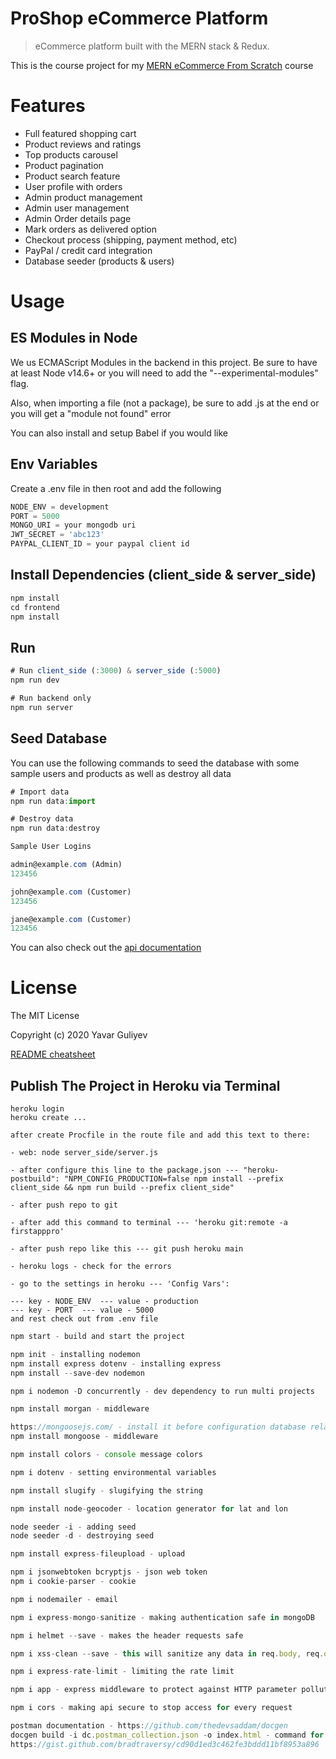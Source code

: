 # ProShop eCommerce Platform

> eCommerce platform built with the MERN stack & Redux.

This is the course project for my [MERN eCommerce From Scratch](https://github.com/yavarguliyev/Pro_Shop_Mern) course

# Features

- Full featured shopping cart
- Product reviews and ratings
- Top products carousel
- Product pagination
- Product search feature
- User profile with orders
- Admin product management
- Admin user management
- Admin Order details page
- Mark orders as delivered option
- Checkout process (shipping, payment method, etc)
- PayPal / credit card integration
- Database seeder (products & users)

# Usage

## ES Modules in Node

We us ECMAScript Modules in the backend in this project. Be sure to have at least Node v14.6+ or you will need to add the "--experimental-modules" flag.

Also, when importing a file (not a package), be sure to add .js at the end or you will get a "module not found" error

You can also install and setup Babel if you would like

## Env Variables

Create a .env file in then root and add the following

```javascript
NODE_ENV = development
PORT = 5000
MONGO_URI = your mongodb uri
JWT_SECRET = 'abc123'
PAYPAL_CLIENT_ID = your paypal client id
```

## Install Dependencies (client_side & server_side)

```javascript
npm install
cd frontend
npm install
```

## Run

```javascript
# Run client_side (:3000) & server_side (:5000)
npm run dev

# Run backend only
npm run server
```

## Seed Database

You can use the following commands to seed the database with some sample users and products as well as destroy all data

```javascript
# Import data
npm run data:import

# Destroy data
npm run data:destroy
```

```javascript
Sample User Logins

admin@example.com (Admin)
123456

john@example.com (Customer)
123456

jane@example.com (Customer)
123456
```

You can also check out the [api documentation](https://documenter.getpostman.com/view/11043766/TW6xo823)

# License

The MIT License

Copyright (c) 2020 Yavar Guliyev

[README cheatsheet](https://github.com/adam-p/markdown-here/wiki/Markdown-Cheatsheet)

## Publish The Project in Heroku via Terminal

```
heroku login
heroku create ...

after create Procfile in the route file and add this text to there:

- web: node server_side/server.js

- after configure this line to the package.json --- "heroku-postbuild": "NPM_CONFIG_PRODUCTION=false npm install --prefix client_side && npm run build --prefix client_side"

- after push repo to git

- after add this command to terminal --- 'heroku git:remote -a firstapppro'

- after push repo like this --- git push heroku main

- heroku logs - check for the errors

- go to the settings in heroku --- 'Config Vars':

--- key - NODE_ENV  --- value - production
--- key - PORT  --- value - 5000
and rest check out from .env file
```

```javascript
npm start - build and start the project

npm init - installing nodemon
npm install express dotenv - installing express
npm install --save-dev nodemon

npm i nodemon -D concurrently - dev dependency to run multi projects

npm install morgan - middleware 

https://mongoosejs.com/ - install it before configuration database relations
npm install mongoose - middleware 

npm install colors - console message colors

npm i dotenv - setting environmental variables

npm install slugify - slugifying the string 

npm install node-geocoder - location generator for lat and lon

node seeder -i - adding seed
node seeder -d - destroying seed

npm install express-fileupload - upload

npm i jsonwebtoken bcryptjs - json web token
npm i cookie-parser - cookie

npm i nodemailer - email

npm i express-mongo-sanitize - making authentication safe in mongoDB

npm i helmet --save - makes the header requests safe

npm i xss-clean --save - this will sanitize any data in req.body, req.query, and req.params

npm i express-rate-limit - limiting the rate limit

npm i app - express middleware to protect against HTTP parameter pollution attacks

npm i cors - making api secure to stop access for every request

postman documentation - https://github.com/thedevsaddam/docgen
docgen build -i dc.postman_collection.json -o index.html - command for creating index.html
https://gist.github.com/bradtraversy/cd90d1ed3c462fe3bddd11bf8953a896
```
